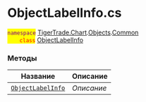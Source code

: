 
# ObjectLabelInfo.cs
<mark style="color:purple;">`namespace`</mark> [TigerTrade.Chart](../../../../TigerTrade.Chart.md).[Objects](../../../../TigerTrade.Chart/Objects.md).[Common](../../../../TigerTrade.Chart/Objects/Common.md)  
<mark style="color:red;">&nbsp;&nbsp;&nbsp;&nbsp;&nbsp;&nbsp;&nbsp;`class`</mark> [ObjectLabelInfo](../ObjectLabelInfo.cs.md)

### Методы
| Название | Описание |
| --- | --- |
| [`ObjectLabelInfo`](./Методы/ObjectLabelInfo.md) | *Описание* |
